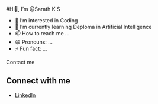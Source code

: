 #Hi👋, I’m @Sarath K S
- 👀 I’m interested in Coding
- 🌱 I’m currently learning Deploma in Artificial Intelligence 
- 📫 How to reach me ...
- 😄 Pronouns: ...
- ⚡ Fun fact: ...

Contact me
## Connect with me
- [LinkedIn](www.linkedin.com/in/sarath-k-s-pavi)



<!---
Sarath-128/Sarath-128 is a ✨ special ✨ repository because its `README.md` (this file) appears on your GitHub profile.
You can click the Preview link to take a look at your changes.
--->
